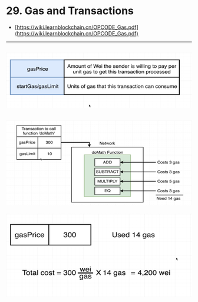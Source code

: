 #   29. Gas and Transactions

-   [https://wiki.learnblockchain.cn/OPCODE_Gas.pdf](https://wiki.learnblockchain.cn/OPCODE_Gas.pdf)

---
![](../imgs/29.1_Gas-and-Transactions.png)
---
![](../imgs/29.2_Gas-and-Transactions.png)
---
![](../imgs/29.3_Gas-and-Transactions.png)